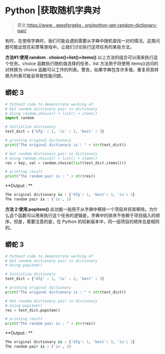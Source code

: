 # Python |获取随机字典对

> 原文:[https://www . geesforgeks . org/python-get-random-dictionary-pair/](https://www.geeksforgeeks.org/python-get-random-dictionary-pair/)

有时，在使用字典时，我们可能会遇到需要从字典中随机查找一对的情况。这类问题可能出现在彩票等游戏中。让我们讨论执行这项任务的某些方法。

**方法#1:使用 random . choice()+list()+items()**
以上方法的组合可以用来执行这个任务。choice 函数执行随机值选择的任务，list 方法用于将使用 items()访问的对转换为 choice 函数可以工作的列表。警告，如果字典包含许多值，重复将其转换为列表可能会导致性能问题。

## 蟒蛇 3

```py
# Python3 code to demonstrate working of
# Get random dictionary pair in dictionary
# Using random.choice() + list() + items()
import random

# Initialize dictionary
test_dict = {'Gfg' : 1, 'is' : 2, 'best' : 3}

# printing original dictionary
print("The original dictionary is : " + str(test_dict))

# Get random dictionary pair in dictionary
# Using random.choice() + list() + items()
res = key, val = random.choice(list(test_dict.items()))

# printing result
print("The random pair is : " + str(res))
```

**Output : **

```py
The original dictionary is : {'Gfg': 1, 'best': 3, 'is': 2}
The random pair is : ('is', 2)
```

**方法 2:使用 popitem()**
此功能一般用于从字典中移除一个项目并将其移除。为什么这个函数可以用来执行这个任务的逻辑是，字典中的排序不依赖于项目插入的顺序。但是，需要注意的是，在 Python 的较新版本中，同一组项目的顺序总是相同的。

## 蟒蛇 3

```py
# Python3 code to demonstrate working of
# Get random dictionary pair in dictionary
# Using popitem()

# Initialize dictionary
test_dict = {'Gfg' : 1, 'is' : 2, 'best' : 3}

# printing original dictionary
print("The original dictionary is : " + str(test_dict))

# Get random dictionary pair in dictionary
# Using popitem()
res = test_dict.popitem()

# printing result
print("The random pair is : " + str(res))
```

**Output : **

```py
The original dictionary is : {'Gfg': 1, 'best': 3, 'is': 2}
The random pair is : ('is', 2)
```